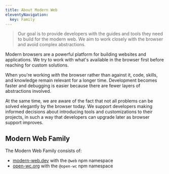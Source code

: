 ```yaml
---
title: About Modern Web
eleventyNavigation:
  key: Family
---
```


> Our goal is to provide developers with the guides and tools they need to build for the modern web. We aim to work closely with the browser and avoid complex abstractions.

Modern browsers are a powerful platform for building websites and applications. We try to work with what's available in the browser first before reaching for custom solutions.

When you're working _with_ the browser rather than against it, code, skills, and knowledge remain relevant for a longer time. Development becomes faster and debugging is easier because there are fewer layers of abstractions involved.

At the same time, we are aware of the fact that not all problems can be solved elegantly by the browser today. We support developers making informed decisions about introducing tools and customizations to their projects, in such a way that developers can upgrade later as browser support improves.

## Modern Web Family

The Modern Web Family consists of:

- [modern-web.dev](https://modern-web.dev) with the `@web` npm namespace
- [open-wc.org](https://open-wc.org) with the `@open-wc` npm namespace
